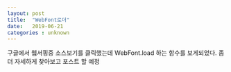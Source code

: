 ```yaml
---
layout: post
title:  "WebFont로더"
date:   2019-06-21 
categories : unknown
---
```


구글에서 웹서핑중 소스보기를 클릭했는데 WebFont.load 하는 함수를 보게되었다. 
좀 더 자세하게 찾아보고 포스트 할 예정
